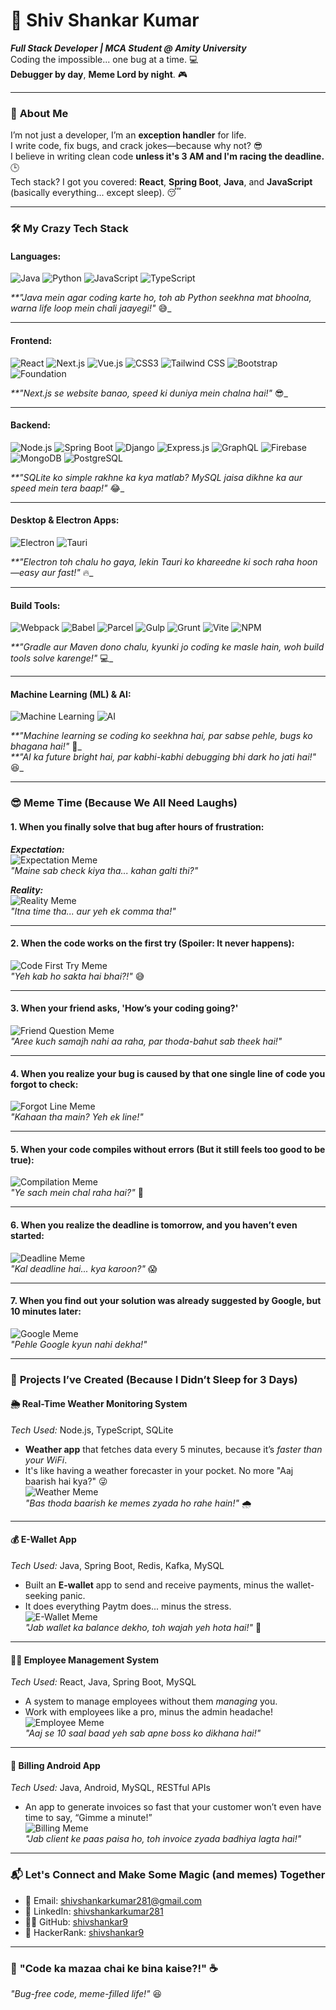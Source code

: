 # 🚀 **Shiv Shankar Kumar**  
_**Full Stack Developer | MCA Student @ Amity University**_  
Coding the impossible... one bug at a time. 💻  
**Debugger by day**, **Meme Lord by night**. 🎮

---

### 🤪 **About Me**  
I’m not just a developer, I’m an **exception handler** for life.  
I write code, fix bugs, and crack jokes—because why not? 😎  
I believe in writing clean code **unless it's 3 AM and I'm racing the deadline.** 🕒  
Tech stack? I got you covered: **React**, **Spring Boot**, **Java**, and **JavaScript** (basically everything... except sleep). 😴  

---

### 🛠️ **My Crazy Tech Stack**  

#### **Languages:**  
![Java](https://img.shields.io/badge/Java-ED8B00?style=for-the-badge&logo=java&logoColor=white) ![Python](https://img.shields.io/badge/Python-3776AB?style=for-the-badge&logo=python&logoColor=white) ![JavaScript](https://img.shields.io/badge/JavaScript-F7DF1E?style=for-the-badge&logo=javascript&logoColor=white) ![TypeScript](https://img.shields.io/badge/TypeScript-3178C6?style=for-the-badge&logo=typescript&logoColor=white) 

_**"Java mein agar coding karte ho, toh ab Python seekhna mat bhoolna, warna life loop mein chali jaayegi!"_ 😅_

---

#### **Frontend:**  
![React](https://img.shields.io/badge/React-61DAFB?style=for-the-badge&logo=react&logoColor=black) ![Next.js](https://img.shields.io/badge/Next.js-000000?style=for-the-badge&logo=next.js&logoColor=white) ![Vue.js](https://img.shields.io/badge/Vue.js-4FC08D?style=for-the-badge&logo=vue.js&logoColor=white) ![CSS3](https://img.shields.io/badge/CSS3-1572B6?style=for-the-badge&logo=css3&logoColor=white) ![Tailwind CSS](https://img.shields.io/badge/Tailwind_CSS-38B2AC?style=for-the-badge&logo=tailwindcss&logoColor=white) ![Bootstrap](https://img.shields.io/badge/Bootstrap-7952B3?style=for-the-badge&logo=bootstrap&logoColor=white) ![Foundation](https://img.shields.io/badge/Foundation-3C3A3A?style=for-the-badge&logo=foundation&logoColor=white)


_**"Next.js se website banao, speed ki duniya mein chalna hai!"_ 😎_

---

#### **Backend:**  
![Node.js](https://img.shields.io/badge/Node.js-339933?style=for-the-badge&logo=node.js&logoColor=white) ![Spring Boot](https://img.shields.io/badge/Spring_Boot-6DB33F?style=for-the-badge&logo=springboot&logoColor=white) ![Django](https://img.shields.io/badge/Django-092E20?style=for-the-badge&logo=django&logoColor=white) ![Express.js](https://img.shields.io/badge/Express.js-000000?style=for-the-badge&logo=express&logoColor=white) ![GraphQL](https://img.shields.io/badge/GraphQL-E10098?style=for-the-badge&logo=graphql&logoColor=white) ![Firebase](https://img.shields.io/badge/Firebase-FFCA28?style=for-the-badge&logo=firebase&logoColor=black) ![MongoDB](https://img.shields.io/badge/MongoDB-47A248?style=for-the-badge&logo=mongodb&logoColor=white) ![PostgreSQL](https://img.shields.io/badge/PostgreSQL-336791?style=for-the-badge&logo=postgresql&logoColor=white)

_**"SQLite ko simple rakhne ka kya matlab? MySQL jaisa dikhne ka aur speed mein tera baap!"_ 😂_

---

#### **Desktop & Electron Apps:**  
![Electron](https://img.shields.io/badge/Electron-47848F?style=for-the-badge&logo=electron&logoColor=white)  ![Tauri](https://img.shields.io/badge/Tauri-7B4EE0?style=for-the-badge&logo=tauri&logoColor=white)  

_**"Electron toh chalu ho gaya, lekin Tauri ko khareedne ki soch raha hoon—easy aur fast!"_ 🔥_

---

#### **Build Tools:**  
![Webpack](https://img.shields.io/badge/Webpack-8DD6F9?style=for-the-badge&logo=webpack&logoColor=white) ![Babel](https://img.shields.io/badge/Babel-F9DC3E?style=for-the-badge&logo=babel&logoColor=white) ![Parcel](https://img.shields.io/badge/Parcel-F3B500?style=for-the-badge&logo=parcel&logoColor=white) ![Gulp](https://img.shields.io/badge/Gulp-CF4647?style=for-the-badge&logo=gulp&logoColor=white) ![Grunt](https://img.shields.io/badge/Grunt-F83E00?style=for-the-badge&logo=grunt&logoColor=white) ![Vite](https://img.shields.io/badge/Vite-646CFF?style=for-the-badge&logo=vite&logoColor=white) ![NPM](https://img.shields.io/badge/NPM-CB3837?style=for-the-badge&logo=npm&logoColor=white) 

_**"Gradle aur Maven dono chalu, kyunki jo coding ke masle hain, woh build tools solve karenge!"_ 💻_

---

#### **Machine Learning (ML) & AI:**  
![Machine Learning](https://img.shields.io/badge/Machine_Learning-00B140?style=for-the-badge&logo=python&logoColor=white) ![AI](https://img.shields.io/badge/Artificial_Intelligence-000000?style=for-the-badge&logo=python&logoColor=white)  

_**"Machine learning se coding ko seekhna hai, par sabse pehle, bugs ko bhagana hai!"_ 🤖_  
_**"AI ka future bright hai, par kabhi-kabhi debugging bhi dark ho jati hai!"_ 😆_

---

### 😎 **Meme Time (Because We All Need Laughs)**

#### **1. When you finally solve that bug after hours of frustration:**  
_**Expectation:**_  
![Expectation Meme](./img/giphy(6).gif)  
_"Maine sab check kiya tha... kahan galti thi?"_

_**Reality:**_  
![Reality Meme](https://media.giphy.com/media/3o6Zt78xhnl4WgM0bg/giphy.gif)  
_"Itna time tha... aur yeh ek comma tha!"_

---

#### **2. When the code works on the first try (Spoiler: It never happens):**  
![Code First Try Meme](https://media.giphy.com/media/xT0xeJzXrFzHb9lnu8/giphy.gif)  
_"Yeh kab ho sakta hai bhai?!"_ 😅

---

#### **3. When your friend asks, 'How’s your coding going?'**  
![Friend Question Meme](https://media.giphy.com/media/xT1XGdbD5iy6h5G6tS/giphy.gif)  
_"Aree kuch samajh nahi aa raha, par thoda-bahut sab theek hai!"_

---

#### **4. When you realize your bug is caused by that one single line of code you forgot to check:**  
![Forgot Line Meme](https://media.giphy.com/media/l0MYOQLgP8Zc96tcI/giphy.gif)  
_"Kahaan tha main? Yeh ek line!"_

---

#### **5. When your code compiles without errors (But it still feels too good to be true):**  
![Compilation Meme](https://media.giphy.com/media/3o6Zt7KrCkV2rrDA78/giphy.gif)  
_"Ye sach mein chal raha hai?"_ 🤔

---

#### **6. When you realize the deadline is tomorrow, and you haven’t even started:**  
![Deadline Meme](https://media.giphy.com/media/3o6Zt74l4t0eELjD3y/giphy.gif)  
_"Kal deadline hai... kya karoon?"_ 😱

---

#### **7. When you find out your solution was already suggested by Google, but 10 minutes later:**  
![Google Meme](https://media.giphy.com/media/l41lI4vX1uaosx1Xu/giphy.gif)  
_"Pehle Google kyun nahi dekha!"_

---

### 🚀 **Projects I’ve Created (Because I Didn’t Sleep for 3 Days)**

#### **🌦️ Real-Time Weather Monitoring System**  
*Tech Used:* Node.js, TypeScript, SQLite  
- **Weather app** that fetches data every 5 minutes, because it’s *faster than your WiFi*.  
- It's like having a weather forecaster in your pocket. No more "Aaj baarish hai kya?" 😜  
![Weather Meme](https://media.giphy.com/media/3o6ZtY8vFzZLjtEwfk/giphy.gif)  
_"Bas thoda baarish ke memes zyada ho rahe hain!"_ 🌧️  

---

#### **💰 E-Wallet App**  
*Tech Used:* Java, Spring Boot, Redis, Kafka, MySQL  
- Built an **E-wallet** app to send and receive payments, minus the wallet-seeking panic.  
- It does everything Paytm does... minus the stress.  
![E-Wallet Meme](https://media.giphy.com/media/3o6Zt78xhnl4WgM0bg/giphy.gif)  
_"Jab wallet ka balance dekho, toh wajah yeh hota hai!"_ 💸

---

#### **👨‍💼 Employee Management System**  
*Tech Used:* React, Java, Spring Boot, MySQL  
- A system to manage employees without them *managing* you.  
- Work with employees like a pro, minus the admin headache!  
![Employee Meme](https://media.giphy.com/media/26tP4LSgfi6Zck3Cm/giphy.gif)  
_"Aaj se 10 saal baad yeh sab apne boss ko dikhana hai!"_

---

#### **📱 Billing Android App**  
*Tech Used:* Java, Android, MySQL, RESTful APIs  
- An app to generate invoices so fast that your customer won’t even have time to say, “Gimme a minute!”  
![Billing Meme](https://media.giphy.com/media/3o6Zt74l4t0eELjD3y/giphy.gif)  
_"Jab client ke paas paisa ho, toh invoice zyada badhiya lagta hai!"_

---

### 📬 **Let's Connect and Make Some Magic (and memes) Together**  
- 📧 Email: [shivshankarkumar281@gmail.com](mailto:shivshankarkumar281@gmail.com)  
- 🔗 LinkedIn: [shivshankarkumar281](https://linkedin.com/in/shivshankarkumar281)  
- 🧑‍💻 GitHub: [shivshankar9](https://github.com/shivshankar9)  
- 🏅 HackerRank: [shivshankar9](https://www.hackerrank.com/yourid)  
---

### 🌟 **"Code ka mazaa chai ke bina kaise?!"** ☕  
_"Bug-free code, meme-filled life!"_ 😆
